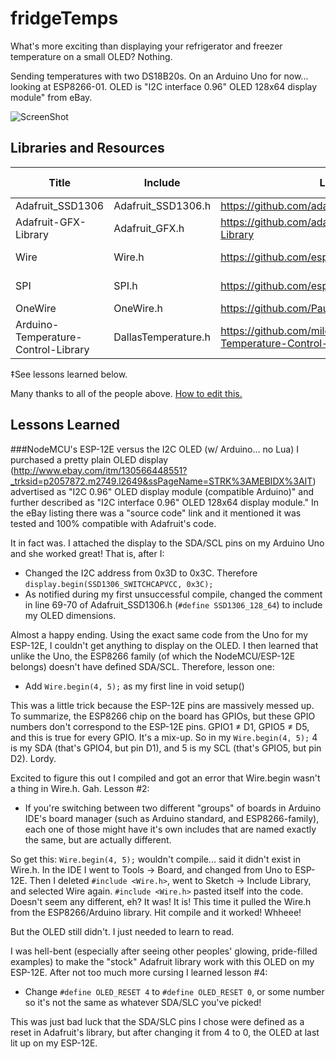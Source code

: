 # fridgeTemps

What's more exciting than displaying your refrigerator and freezer temperature on a small OLED? Nothing.

Sending temperatures with two DS18B20s. On an Arduino Uno for now... looking at ESP8266-01. OLED is "I2C interface 0.96" OLED 128x64 display module" from eBay.

![ScreenShot](http://i.imgur.com/x2MWiis.jpg)

## Libraries and Resources

Title | Include | Link | w/ IDE?
------|---------|------|----------
Adafruit_SSD1306 | Adafruit_SSD1306.h | https://github.com/adafruit/Adafruit_SSD1306 | No
Adafruit-GFX-Library | Adafruit_GFX.h | https://github.com/adafruit/Adafruit-GFX-Library | No
Wire | Wire.h | https://github.com/esp8266/Arduino | NO!‡
SPI | SPI.h | https://github.com/esp8266/Arduino | NO!‡
OneWire | OneWire.h | https://github.com/PaulStoffregen/OneWire | No
Arduino-Temperature-Control-Library | DallasTemperature.h | https://github.com/milesburton/Arduino-Temperature-Control-Library | No
‡See lessons learned below.

Many thanks to all of the people above. [How to edit this.](https://guides.github.com/features/mastering-markdown/)

## Lessons Learned
###NodeMCU's ESP-12E versus the I2C OLED (w/ Arduino... no Lua)
I purchased a pretty plain OLED display (http://www.ebay.com/itm/130566448551?_trksid=p2057872.m2749.l2649&ssPageName=STRK%3AMEBIDX%3AIT) advertised as "I2C 0.96" OLED display module (compatible Arduino)" and further described as "I2C interface 0.96" OLED 128x64 display module." In the eBay listing there was a "source code" link and it mentioned it was tested and 100% compatible with Adafruit's code.

It in fact was. I attached the display to the SDA/SCL pins on my Arduino Uno and she worked great! That is, after I:
* Changed the I2C address from 0x3D to 0x3C. Therefore `display.begin(SSD1306_SWITCHCAPVCC, 0x3C);`
* As notified during my first unsuccessful compile, changed the comment in line 69-70 of Adafruit_SSD1306.h (`#define SSD1306_128_64`) to include my OLED dimensions.

Almost a happy ending. Using the exact same code from the Uno for my ESP-12E, I couldn't get anything to display on the OLED. I then learned that unlike the Uno, the ESP8266 family (of which the NodeMCU/ESP-12E belongs) doesn't have defined SDA/SCL. Therefore, lesson one:

* Add `Wire.begin(4, 5);` as my first line in void setup()

This was a little trick because the ESP-12E pins are massively messed up. To summarize, the ESP8266 chip on the board has GPIOs, but these GPIO numbers don't correspond to the ESP-12E pins. GPIO1 ≠ D1, GPIO5 ≠ D5, and this is true for every GPIO. It's a mix-up. So in my `Wire.begin(4, 5);` 4 is my SDA (that's GPIO4, but pin D1), and 5 is my SCL (that's GPIO5, but pin D2). Lordy.

Excited to figure this out I compiled and got an error that Wire.begin wasn't a thing in Wire.h. Gah. Lesson #2:

* If you're switching between two different "groups" of boards in Arduino IDE's board manager (such as Arduino standard, and ESP8266-family), each one of those might have it's own includes that are named exactly the same, but are actually different.

So get this: `Wire.begin(4, 5);` wouldn't compile... said it didn't exist in Wire.h. In the IDE I went to Tools -> Board, and changed from Uno to ESP-12E. Then I deleted `#include <Wire.h>`, went to Sketch -> Include Library, and selected Wire again. `#include <Wire.h>` pasted itself into the code. Doesn't seem any different, eh? It was! It is! This time it pulled the Wire.h from the ESP8266/Arduino library. Hit compile and it worked! Whheee!

But the OLED still didn't. I just needed to learn to read.

I was hell-bent (especially after seeing other peoples' glowing, pride-filled examples) to make the "stock" Adafruit library work with this OLED on my ESP-12E. After not too much more cursing I learned lesson #4:

* Change `#define OLED_RESET 4` to `#define OLED_RESET 0`, or some number so it's not the same as whatever SDA/SLC you've picked!

This was just bad luck that the SDA/SLC pins I chose were defined as a reset in Adafruit's library, but after changing it from 4 to 0, the OLED at last lit up on my ESP-12E.
